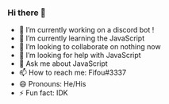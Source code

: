 ### Hi there 👋

- 🔭 I’m currently working on a discord bot !
- 🌱 I’m currently learning the JavaScript
- 👯 I’m looking to collaborate on nothing now
- 🤔 I’m looking for help with JavaScript
- 💬 Ask me about JavaScript
- 📫 How to reach me: Fifou#3337
- 😄 Pronouns: He/His
- ⚡ Fun fact: IDK
